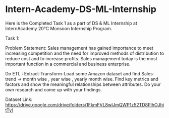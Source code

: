 # Intern-Academy-DS-ML-Internship
Here is the Completed Task 1 as a part of DS & ML Internship at InternAcademy 20°C Monsoon Internship Program. 

Task 1:

Problem Statement:
Sales management has gained importance to meet increasing competition and the need for improved
methods of distribution to reduce cost and to increase profits. Sales management today is the most
important function in a commercial and business enterprise.

Do ETL : Extract-Transform-Load some Amazon dataset and find Sales-trend -> month wise , year
wise , yearly month wise. Find key metrics and factors and show the meaningful relationships
between attributes. Do your own research and come up with your findings.

Dataset Link:
https://drive.google.com/drive/folders/1FkmFVL8wlJmQWP1z52TD8PlhOJhitTyI
